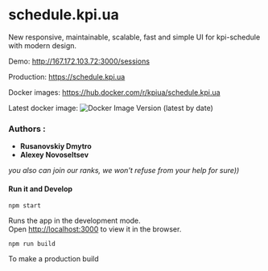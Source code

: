 # schedule.kpi.ua
New responsive, maintainable, scalable, fast and simple UI for kpi-schedule with modern design.

Demo: http://167.172.103.72:3000/sessions

Production: https://schedule.kpi.ua

Docker images: https://hub.docker.com/r/kpiua/schedule.kpi.ua

Latest docker image: ![Docker Image Version (latest by date)](https://img.shields.io/docker/v/kpiua/schedule.kpi.ua)


### Authors :

* **Rusanovskiy Dmytro**
* **Alexey Novoseltsev**

*you also can join our ranks, we won't refuse from your help for sure))*
#### Run it and Develop

```
npm start
```
Runs the app in the development mode.\
Open [http://localhost:3000](http://localhost:3000) to view it in the browser.

```
npm run build
```
To make a production build
